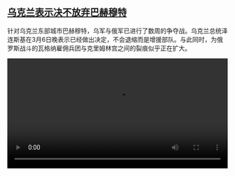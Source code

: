<!--1678191425000-->
[乌克兰表示决不放弃巴赫穆特](https://www.dw.com/zh/%E4%B9%8C%E5%85%8B%E5%85%B0%E8%A1%A8%E7%A4%BA%E5%86%B3%E4%B8%8D%E6%94%BE%E5%BC%83%E5%B7%B4%E8%B5%AB%E7%A9%86%E7%89%B9/a-64907564)
------

<p>针对乌克兰东部城市巴赫穆特，乌军与俄军已进行了数周的争夺战。乌克兰总统泽连斯基在3月6日晚表示已经做出决定，不会退缩而是增援部队。与此同时，为俄罗斯战斗的瓦格纳雇佣兵团与克里姆林宫之间的裂痕似乎正在扩大。</small></p><video src="https://tvdownloaddw-a.akamaihd.net/dwtv_video/flv/vdt_zh/2023/bchi230307_001_bachmut_01r_AVC_1280x720.mp4" controls style="width:100%"></video>
